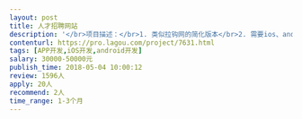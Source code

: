 ```yaml
---                
layout: post       
title: 人才招聘网站           
description: '</br>项目描述：</br>1. 类似拉钩网的简化版本</br>2. 需要ios、android、pc端</br>3. 支持企业版和个人版切换</br>4. 需要管理后台</br></br>要求：</br>1. 需要源码</br>2. 容易二开，并且符合编码规范</br>3. app必须保证能上架成功</br></br>人员要求：</br>1. 全职做</br></br>时间要求：</br>45天</br>'     
contenturl: https://pro.lagou.com/project/7631.html      
tags: [APP开发,iOS开发,android开发]            
salary: 30000-50000元          
publish_time: 2018-05-04 10:00:12         
review: 1596人                   
apply: 20人                   
recommend: 2人                   
time_range: 1-3个月              
---                 
```

